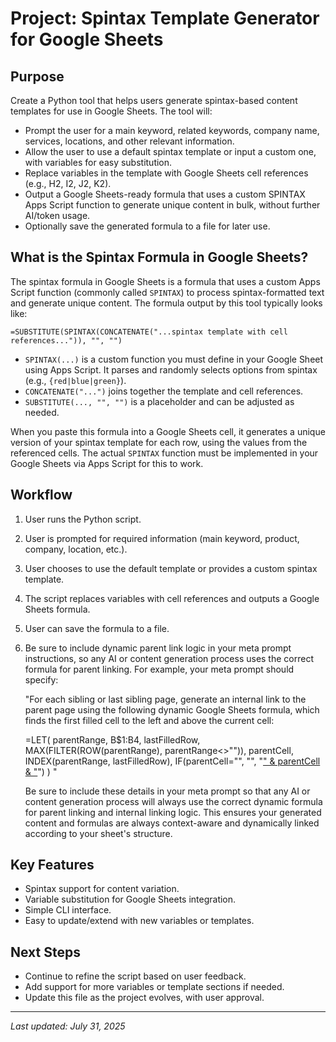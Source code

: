 # Project: Spintax Template Generator for Google Sheets

## Purpose
Create a Python tool that helps users generate spintax-based content templates for use in Google Sheets. The tool will:
- Prompt the user for a main keyword, related keywords, company name, services, locations, and other relevant information.
- Allow the user to use a default spintax template or input a custom one, with variables for easy substitution.
- Replace variables in the template with Google Sheets cell references (e.g., H2, I2, J2, K2).
- Output a Google Sheets-ready formula that uses a custom SPINTAX Apps Script function to generate unique content in bulk, without further AI/token usage.
- Optionally save the generated formula to a file for later use.

## What is the Spintax Formula in Google Sheets?

The spintax formula in Google Sheets is a formula that uses a custom Apps Script function (commonly called `SPINTAX`) to process spintax-formatted text and generate unique content. The formula output by this tool typically looks like:

```
=SUBSTITUTE(SPINTAX(CONCATENATE("...spintax template with cell references...")), "", "")
```

- `SPINTAX(...)` is a custom function you must define in your Google Sheet using Apps Script. It parses and randomly selects options from spintax (e.g., `{red|blue|green}`).
- `CONCATENATE("...")` joins together the template and cell references.
- `SUBSTITUTE(..., "", "")` is a placeholder and can be adjusted as needed.

When you paste this formula into a Google Sheets cell, it generates a unique version of your spintax template for each row, using the values from the referenced cells. The actual `SPINTAX` function must be implemented in your Google Sheets via Apps Script for this to work.

## Workflow
1. User runs the Python script.
2. User is prompted for required information (main keyword, product, company, location, etc.).
3. User chooses to use the default template or provides a custom spintax template.
4. The script replaces variables with cell references and outputs a Google Sheets formula.
5. User can save the formula to a file.
6. Be sure to include dynamic parent link logic in your meta prompt instructions, so any AI or content generation process uses the correct formula for parent linking. For example, your meta prompt should specify:

   "For each sibling or last sibling page, generate an internal link to the parent page using the following dynamic Google Sheets formula, which finds the first filled cell to the left and above the current cell:

   =LET(
     parentRange, B$1:B4,
     lastFilledRow, MAX(FILTER(ROW(parentRange), parentRange<>"")),
     parentCell, INDEX(parentRange, lastFilledRow),
     IF(parentCell="", "", "<a href='/" & LOWER(SUBSTITUTE(parentCell, " ", "-")) & "'>" & parentCell & "</a>")
   )
   "

   Be sure to include these details in your meta prompt so that any AI or content generation process will always use the correct dynamic formula for parent linking and internal linking logic. This ensures your generated content and formulas are always context-aware and dynamically linked according to your sheet's structure.

## Key Features
- Spintax support for content variation.
- Variable substitution for Google Sheets integration.
- Simple CLI interface.
- Easy to update/extend with new variables or templates.

## Next Steps
- Continue to refine the script based on user feedback.
- Add support for more variables or template sections if needed.
- Update this file as the project evolves, with user approval.

---

_Last updated: July 31, 2025_
